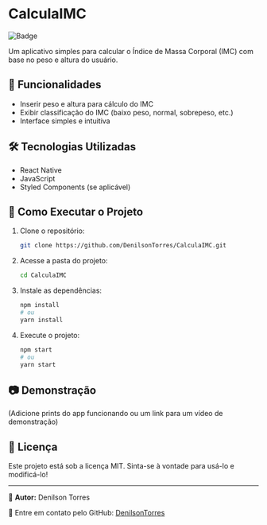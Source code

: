 # CalculaIMC

![Badge](https://img.shields.io/badge/Status-Conclu%C3%ADdo-brightgreen)

Um aplicativo simples para calcular o Índice de Massa Corporal (IMC) com base no peso e altura do usuário.

## 📌 Funcionalidades
- Inserir peso e altura para cálculo do IMC
- Exibir classificação do IMC (baixo peso, normal, sobrepeso, etc.)
- Interface simples e intuitiva

## 🛠️ Tecnologias Utilizadas
- React Native
- JavaScript
- Styled Components (se aplicável)

## 🚀 Como Executar o Projeto

1. Clone o repositório:
   ```bash
   git clone https://github.com/DenilsonTorres/CalculaIMC.git
   ```
2. Acesse a pasta do projeto:
   ```bash
   cd CalculaIMC
   ```
3. Instale as dependências:
   ```bash
   npm install
   # ou
   yarn install
   ```
4. Execute o projeto:
   ```bash
   npm start
   # ou
   yarn start
   ```

## 📷 Demonstração
(Adicione prints do app funcionando ou um link para um vídeo de demonstração)

## 📜 Licença
Este projeto está sob a licença MIT. Sinta-se à vontade para usá-lo e modificá-lo!

---

📌 **Autor:** Denilson Torres

📧 Entre em contato pelo GitHub: [DenilsonTorres](https://github.com/DenilsonTorres)

